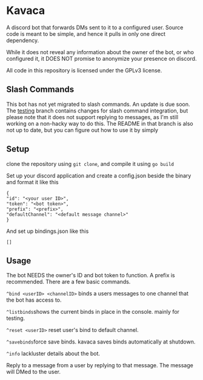 # Kavaca

A discord bot that forwards DMs sent to it to a configured user. Source code is meant to be simple, and hence it pulls in only one direct dependency.

While it does not reveal any information about the owner of the bot, or who configured it, it DOES NOT promise to anonymize your presence on discord.

All code in this repository is licensed under the GPLv3 license.

## Slash Commands

This bot has not yet migrated to slash commands. An update is due soon. The [testing](https://github.com/fisik-yum/kavaca/tree/testing) branch contains changes for slash command integration, but please note that it does not support replying to messages, as I'm still working on a non-hacky way to do this. The README in that branch is also not up to date, but you can figure out how to use it by simply

## Setup

clone the repository using `git clone`, and compile it using `go build`

Set up your discord application and create a config.json beside the binary and format it like this

```
{
"id": "<your user ID>",
"token": "<bot token>",
"prefix": "<prefix>",
"defaultChannel": "<default message channel>"
}
```


And set up bindings.json like this

`[]`

## Usage

The bot NEEDS the owner's ID and bot token to function. A prefix is recommended.
There are a few basic commands.

`^bind <userID> <channelID>` binds a users messages to one channel that the bot has access to.

`^listbinds`shows the current binds in place in the console. mainly for testing.

`^reset <userID>` reset user's bind to default channel.

`^savebinds`force save binds. kavaca saves binds automatically at shutdown.

`^info` lackluster details about the bot.

Reply to a message from a user by replying to that message. The message will DMed to the user.
